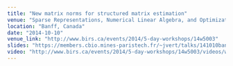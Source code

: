 ```yaml
---
title: "New matrix norms for structured matrix estimation"
venue: "Sparse Representations, Numerical Linear Algebra, and Optimization workshop, BIRS"
location: "Banff, Canada"
date: "2014-10-10"
venue_link: "http://www.birs.ca/events/2014/5-day-workshops/14w5003"
slides: "https://members.cbio.mines-paristech.fr/~jvert/talks/141010banff/banff.pdf"
video: "http://www.birs.ca/events/2014/5-day-workshops/14w5003/videos/watch/201410101030-Vert.mp4"
---
```

